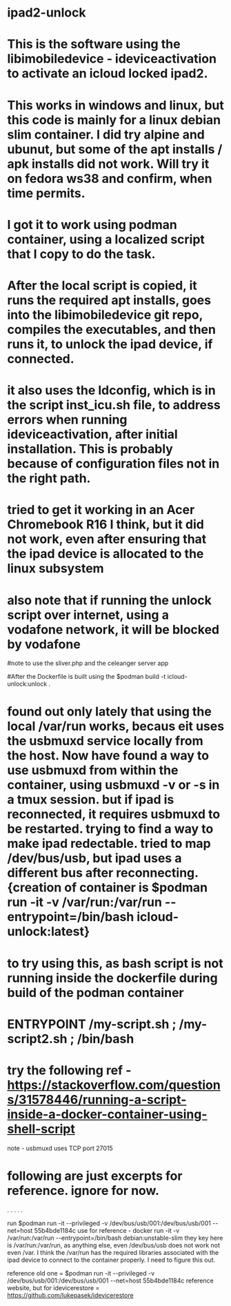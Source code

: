 # ipad2-unlock

# This is the software using the libimobiledevice - ideviceactivation to activate an icloud locked ipad2.
# This works in windows and linux, but this code is mainly for a linux debian slim container. I did try alpine and ubunut, but some of the apt installs / apk installs did not work. Will try it on fedora ws38 and confirm, when time permits.
# I got it to work using podman container, using a localized script that I copy to do the task.
# After the local script is copied, it runs the required apt installs, goes into the libimobiledevice git repo, compiles the executables, and then runs it, to unlock the ipad device, if connected.

# it also uses the ldconfig, which is in the script inst_icu.sh file, to address errors when running ideviceactivation, after initial installation. This is probably because of configuration files not in the right path.

# tried to get it working in an Acer Chromebook R16 I think, but it did not work, even after ensuring that the ipad device is allocated to the linux subsystem
# also note that if running the unlock script over internet, using a vodafone network, it will be blocked by vodafone

#note to use the sliver.php and the celeanger server app

#After the Dockerfile is built using the $podman build -t icloud-unlock:unlock .

# found out only lately that using the local /var/run works, becaus eit uses the usbmuxd service locally from the host. Now have found a way to use usbmuxd from within the container, using usbmuxd -v or -s in a tmux session. but if ipad is reconnected, it requires usbmuxd to be restarted. trying to find a way to make ipad redectable. tried to map /dev/bus/usb, but ipad uses a different bus after reconnecting.{creation of container is $podman run -it -v /var/run:/var/run --entrypoint=/bin/bash icloud-unlock:latest}

# to try using this, as bash script is not running inside the dockerfile during build of the podman container
# ENTRYPOINT /my-script.sh ; /my-script2.sh ; /bin/bash

# try the following ref - https://stackoverflow.com/questions/31578446/running-a-script-inside-a-docker-container-using-shell-script



note - usbmuxd uses TCP port 27015
# following are just excerpts for reference. ignore for now.
.
.
.
.
.

run $podman run -it --privileged -v /dev/bus/usb/001:/dev/bus/usb/001 --net=host 55b4bde1184c
use for reference - docker run -it -v /var/run:/var/run --entrypoint=/bin/bash debian:unstable-slim
they key here is /var/run:/var/run, as anything else, even /dev/bus/usb does not work not even /var. I think the /var/run has the required libraries associated with the ipad device to connect to the container properly. I need to figure this out.

reference old one = $podman run -it --privileged -v /dev/bus/usb/001:/dev/bus/usb/001 --net=host 55b4bde1184c
reference website, but for idevicerestore = https://github.com/lukepasek/idevicerestore

